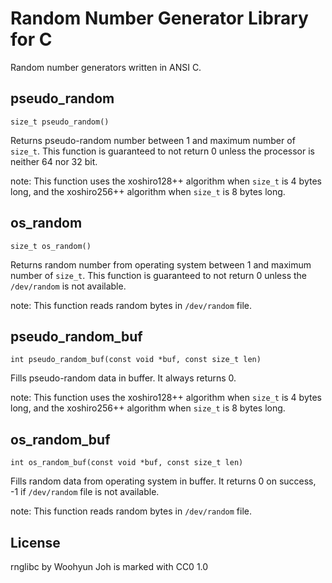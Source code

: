 Random Number Generator Library for C
=====================================

Random number generators written in ANSI C.

pseudo_random
-------------

`size_t pseudo_random()`

Returns pseudo-random number between 1 and maximum number of `size_t`. This
function is guaranteed to not return 0 unless the processor is neither 64 nor
32 bit.

note: This function uses the xoshiro128++ algorithm when `size_t` is 4 bytes
long, and the xoshiro256++ algorithm when `size_t` is 8 bytes long.

os_random
---------

`size_t os_random()`

Returns random number from operating system between 1 and maximum number of
`size_t`. This function is guaranteed to not return 0 unless the `/dev/random`
is not available.

note: This function reads random bytes in `/dev/random` file.

pseudo_random_buf
-----------------

`int pseudo_random_buf(const void *buf, const size_t len)`

Fills pseudo-random data in buffer. It always returns 0.

note: This function uses the xoshiro128++ algorithm when `size_t` is 4 bytes
long, and the xoshiro256++ algorithm when `size_t` is 8 bytes long.

os_random_buf
-------------

`int os_random_buf(const void *buf, const size_t len)`

Fills random data from operating system in buffer. It returns 0 on
success, -1 if `/dev/random` file is not available.

note: This function reads random bytes in `/dev/random` file.

License
-------

rnglibc by Woohyun Joh is marked with CC0 1.0

